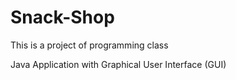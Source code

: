 # Snack-Shop

This is a project of programming class

Java Application with Graphical User Interface (GUI)
